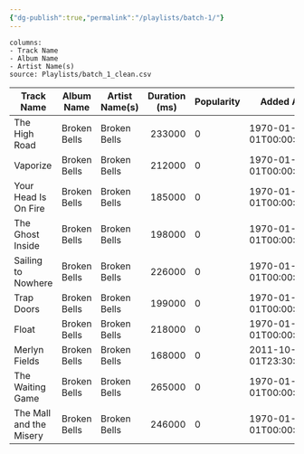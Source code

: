 ```yaml
---
{"dg-publish":true,"permalink":"/playlists/batch-1/"}
---
```



```csvtable
columns:
- Track Name
- Album Name
- Artist Name(s)
source: Playlists/batch_1_clean.csv
```
<table class="table table-bordered table-hover table-condensed">
<thead><tr><th title="Field #1">Track Name</th>
<th title="Field #2">Album Name</th>
<th title="Field #3">Artist Name(s)</th>
<th title="Field #4">Duration (ms)</th>
<th title="Field #5">Popularity</th>
<th title="Field #6">Added At</th>
<th title="Field #7">Genres</th>
<th title="Field #8">Record Label</th>
</tr></thead>
<tbody><tr>
<td>The High Road</td>
<td>Broken Bells</td>
<td>Broken Bells</td>
<td align="right">233000</td>
<td>0</td>
<td>1970-01-01T00:00:00Z</td>
<td> </td>
<td>undefined</td>
</tr>
<tr>
<td>Vaporize</td>
<td>Broken Bells</td>
<td>Broken Bells</td>
<td align="right">212000</td>
<td>0</td>
<td>1970-01-01T00:00:00Z</td>
<td> </td>
<td>undefined</td>
</tr>
<tr>
<td>Your Head Is On Fire</td>
<td>Broken Bells</td>
<td>Broken Bells</td>
<td align="right">185000</td>
<td>0</td>
<td>1970-01-01T00:00:00Z</td>
<td> </td>
<td>undefined</td>
</tr>
<tr>
<td>The Ghost Inside</td>
<td>Broken Bells</td>
<td>Broken Bells</td>
<td align="right">198000</td>
<td>0</td>
<td>1970-01-01T00:00:00Z</td>
<td> </td>
<td>undefined</td>
</tr>
<tr>
<td>Sailing to Nowhere</td>
<td>Broken Bells</td>
<td>Broken Bells</td>
<td align="right">226000</td>
<td>0</td>
<td>1970-01-01T00:00:00Z</td>
<td> </td>
<td>undefined</td>
</tr>
<tr>
<td>Trap Doors</td>
<td>Broken Bells</td>
<td>Broken Bells</td>
<td align="right">199000</td>
<td>0</td>
<td>1970-01-01T00:00:00Z</td>
<td> </td>
<td>undefined</td>
</tr>
<tr>
<td>Float</td>
<td>Broken Bells</td>
<td>Broken Bells</td>
<td align="right">218000</td>
<td>0</td>
<td>1970-01-01T00:00:00Z</td>
<td> </td>
<td>undefined</td>
</tr>
<tr>
<td>Merlyn Fields</td>
<td>Broken Bells</td>
<td>Broken Bells</td>
<td align="right">168000</td>
<td>0</td>
<td>2011-10-01T23:30:21Z</td>
<td> </td>
<td>undefined</td>
</tr>
<tr>
<td>The Waiting Game</td>
<td>Broken Bells</td>
<td>Broken Bells</td>
<td align="right">265000</td>
<td>0</td>
<td>1970-01-01T00:00:00Z</td>
<td> </td>
<td>undefined</td>
</tr>
<tr>
<td>The Mall and the Misery</td>
<td>Broken Bells</td>
<td>Broken Bells</td>
<td align="right">246000</td>
<td>0</td>
<td>1970-01-01T00:00:00Z</td>
<td> </td>
<td>undefined</td>
</tr>
</tbody></table>
